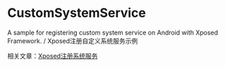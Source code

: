 # CustomSystemService
A sample for registering custom system service on Android with Xposed Framework. / Xposed注册自定义系统服务示例

相关文章：[Xposed注册系统服务](https://tianma.space/post/3242480973/)
